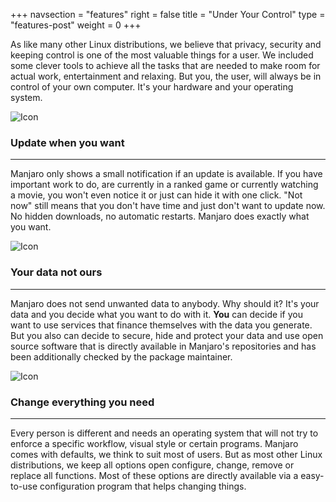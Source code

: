 +++
navsection = "features"
right = false
title = "Under Your Control"
type = "features-post"
weight = 0
+++

<p class ="col-md-8 offset-md-2">As like many other Linux distributions, we believe that privacy, security and keeping control is one of the most valuable things for a user. We included some clever tools to achieve all the tasks that are needed to make room for actual work, entertainment and relaxing. But you, the user, will always be in control of your own computer. It's your hardware and your operating system.</p>

<div class="row">
    <div class="col-md-6 col-xl-4">
      <img src="/img/actions/update.svg" alt="Icon"/>
      <h3>Update when you want</h3>
      <hr/>
      <p>
      Manjaro only shows a small notification if an update is available. If you have important work to do, are currently in a ranked game or currently watching a movie, you won't even notice it or just can hide it with one click. "Not now" still means that you don't have time and just don't want to update now. No hidden downloads, no automatic restarts. Manjaro does exactly what you want.
      </p>
    </div>  
    <div class="col-md-6 col-xl-4">
      <img src="/img/actions/security.svg" alt="Icon"/>
      <h3>Your data not ours</h3>
      <hr/>
      <p>
      Manjaro does not send unwanted data to anybody. Why should it? It's your data and you decide what you want to do with it. <strong>You</strong> can decide if you want to use services that finance themselves with the data you generate. But you also can decide to secure, hide and protect your data and use open source software that is directly available in Manjaro's repositories and has been additionally checked by the package maintainer.
      </p>
    </div> 
    <div class="col-md-6 col-xl-4">
      <img src="/img/actions/toolbox.svg" alt="Icon" />
      <h3>Change everything you need</h3>
      <hr/>
      <p>
      Every person is different and needs an operating system that will not try to enforce a specific workflow, visual style or certain programs. Manjaro comes with defaults, we think to suit most of users. But as most other Linux distributions, we keep all options open configure, change, remove or replace all functions. Most of these options are directly available via a easy-to-use configuration program that helps changing things.
      </p>
    </div>
</div>
